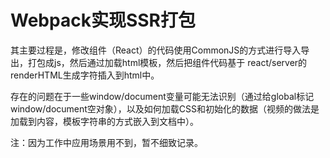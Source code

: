 # Webpack实现SSR打包

其主要过程是，修改组件（React）的代码使用CommonJS的方式进行导入导出，打包成js，然后通过加载html模板，然后把组件代码基于 react/server的renderHTML生成字符插入到html中。

存在的问题在于一些window/document变量可能无法识别（通过给global标记window/document空对象），以及如何加载CSS和初始化的数据（视频的做法是加载到内容，模板字符串的方式嵌入到文档中）。

注：因为工作中应用场景用不到，暂不细致记录。